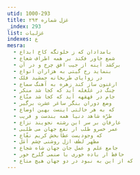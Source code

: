 ```yaml
---
utid: 1000-293
title: غزل شماره ۲۹۳
_index: 293
list: غزلیات
indexes: ع
mesra:
  - بامدادان که ز خلوتگه کاخ ابداع
  - شمع خاور فکند بر همه اطراف شعاع
  - برکشد آینه از جیب افق چرخ و در آن
  - بنماید رخ گیتی به هزاران انواع
  - در زوایای طربخانه جمشید فلک
  - ارغنون ساز کند زهره به آهنگ سماع
  - چنگ در غلغله آید که کجا شد منکر
  - جام در قهقهه آید که کجا شد منّاع
  - وضع دوران بنگر ساغر عشرت برگیر
  - که به هر حالتی اینست بهین اوضاع
  - طرّه شاهد دنیا همه بندست و فریب
  - عارفان بر سر این رشته نجویند نزاع
  - عمر خسرو طلب ار نفع جهان می طلبی
  - که وجودیست عطابخش کریم نفّاع
  - مظهر لطف ازل روشنی چشم اَمَل
  - جامع علم و عمل جان جهان شاه شجاع
  - حافظ ار باده خوری با صنمی گلرخ خور
  - که از این به نبود در دو جهان هیچ متاع
---
```

